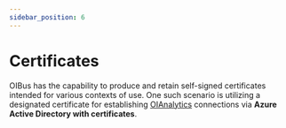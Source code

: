 ```yaml
---
sidebar_position: 6
---
```


# Certificates
OIBus has the capability to produce and retain self-signed certificates intended for various contexts of use. One such 
scenario is utilizing a designated certificate for establishing [OIAnalytics](../north-connectors/oianalytics.md) 
connections via **Azure Active Directory with certificates**.
